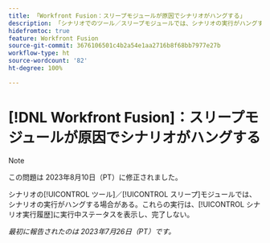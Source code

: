 ```yaml
---
title: 「Workfront Fusion：スリープモジュールが原因でシナリオがハングする」
description: 「シナリオでのツール／スリープモジュールでは、シナリオの実行がハングする場合があります。これらの実行は、シナリオ実行履歴に実行中ステータスを表示し、完了しません。」
hidefromtoc: true
feature: Workfront Fusion
source-git-commit: 3676106501c4b2a54e1aa2716b8f68bb7977e27b
workflow-type: ht
source-wordcount: '82'
ht-degree: 100%

---
```



# [!DNL Workfront Fusion]：スリープモジュールが原因でシナリオがハングする

>[!NOTE]
>
>この問題は 2023年8月10日（PT）に修正されました。

シナリオの[!UICONTROL ツール]／[!UICONTROL スリープ]モジュールでは、シナリオの実行がハングする場合がある。これらの実行は、[!UICONTROL シナリオ実行履歴]に実行中ステータスを表示し、完了しない。

_最初に報告されたのは 2023年7月26日（PT）です。_

